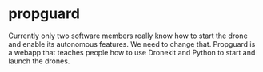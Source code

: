 # propguard

Currently only two software members really know how to start the drone and enable its autonomous features. We need to change that. Propguard is a webapp that teaches people how to use Dronekit and Python to start and launch the drones.

